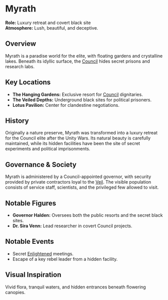 # Myrath

**Role:** Luxury retreat and covert black site  
**Atmosphere:** Lush, beautiful, and deceptive.

## Overview
Myrath is a paradise world for the elite, with floating gardens and crystalline lakes. Beneath its idyllic surface, the [Council](/docs/factions/council.md) hides secret prisons and research labs.

## Key Locations
- **The Hanging Gardens:** Exclusive resort for [Council](/docs/factions/council.md) dignitaries.
- **The Veiled Depths:** Underground black sites for political prisoners.
- **Lotus Pavilion:** Center for clandestine negotiations.

## History
Originally a nature preserve, Myrath was transformed into a luxury retreat for the Council elite after the Unity Wars. Its natural beauty is carefully maintained, while its hidden facilities have been the site of secret experiments and political imprisonments.

## Governance & Society
Myrath is administered by a Council-appointed governor, with security provided by private contractors loyal to the [Veil](/docs/factions/veil.md). The visible population consists of service staff, scientists, and the privileged few allowed to visit.

## Notable Figures
- **Governor Halden:** Oversees both the public resorts and the secret black sites.
- **Dr. Sira Venn:** Lead researcher in covert Council projects.

## Notable Events
- Secret [Enlightened](/docs/factions/enlightened.md) meetings.
- Escape of a key rebel leader from a hidden facility.

## Visual Inspiration
Vivid flora, tranquil waters, and hidden entrances beneath flowering canopies.